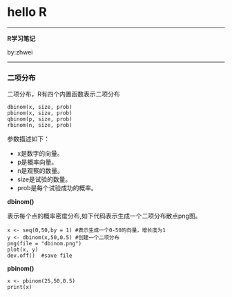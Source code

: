 # hello R
---

**R学习笔记**

by:zhwei

---

### 二项分布
二项分布，R有四个内置函数表示二项分布
```
dbinom(x, size, prob)
pbinom(x, size, prob)
qbinom(p, size, prob)
rbinom(n, size, prob)
```

参数描述如下：
- x是数字的向量。
- p是概率向量。
- n是观察的数量。
- size是试验的数量。
- prob是每个试验成功的概率。

**dbinom()**

表示每个点的概率密度分布,如下代码表示生成一个二项分布散点png图。

```
x <- seq(0,50,by = 1) #表示生成一个0-50的向量，增长度为1
y <- dbinom(x,50,0.5) #创建一个二项分布
png(file = "dbinom.png")
plot(x, y)
dev.off()  #save file
```

**pbinom()**

```
x <- pbinom(25,50,0.5)
print(x)
```